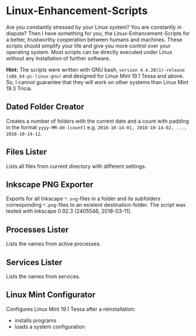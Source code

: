 # Linux-Enhancement-Scripts
Are you constantly stressed by your Linux system? You are constantly in dispute?
Then I have something for you, the Linux-Enhancement-Scripts for a better, trustworthy cooperation
between humans and machines. These scripts should simplify your life and give you more control over your operating system.
Most scripts can be directly executed under Linux without any installation of further software.

**Hint:** The scripts were written with GNU bash, `version 4.4.20(1)-release (x86_64-pc-linux-gnu)` and designed for Linux Mint 19.1 Tessa and above.
So, I cannot guarantee that they will work on other systems than Linux Mint 19.3 Tricia.

## Dated Folder Creator
Creates a number of folders with the current date and a count with padding in the format `yyyy-MM-dd-[count]`
e.g. `2018-10-14-01, 2018-10-14-02, ..., 2018-10-14-12`.

## Files Lister
Lists all files from current directory with different settings.

## Inkscape PNG Exporter
Exports for all Inkscape `*.svg`-files in a folder and its subfolders corresponding `*.png`-files 
to an existent destination-folder. The script was tested with Inkscape 0.92.3 (2405546, 2018-03-11).

## Processes Lister
Lists the names from active processes.

## Services Lister
Lists the names from services.

## Linux Mint Configurator
Configures Linux Mint 19.1 Tessa after a reinstallation:
- installs programs
- loads a system configuration
